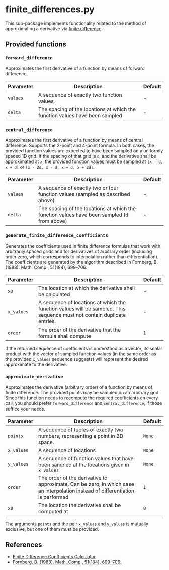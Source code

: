# finite\_differences.py

This sub-package implements functionality related to the method of approximating a derivative via
[finite difference](https://en.wikipedia.org/wiki/Finite_difference).


## Provided functions

### `forward_difference`

Approximates the first derivative of a function by means of forward difference.

| **Parameter** | **Description** | **Default** |
| ------------- | --------------- | ----------- |
| `values` | A sequence of exactly two function values | - |
| `delta`  | The spacing of the locations at which the function values have been sampled | - |

### `central_difference`

Approximates the first derivative of a function by means of central difference. Supports the 2-point and 4-point formula. In both cases, the provided
function values are expected to have been sampled on a uniformly spaced 1D grid. If the spacing of that grid is `d`, and the derivative shall be
approximated at `x`, the provided function values must be sampled at `[x - d, x + d]` or `[x - 2d, x - d, x + d, x + 2d]`.

| **Parameter** | **Description** | **Default** |
| ------------- | --------------- | ----------- |
| `values` | A sequence of exactly two or four function values (sampled as described above) | - |
| `delta`  | The spacing of the locations at which the function values have been sampled (`d` from above) | - |

### `generate_finite_difference_coefficients`

Generates the coefficients used in finite difference formulas that work with arbitrarily spaced grids and for derivatives of arbitrary order
(including order zero, which corresponds to interpolation rather than differentiation).
The coefficients are generated by the algorithm described in Fornberg, B. (1988). Math. Comp., 51(184), 699–706.

| **Parameter** | **Description** | **Default** |
| ------------- | --------------- | ----------- |
| `x0` | The location at which the derivative shall be calculated | - |
| `x_values` | A sequence of locations at which the function values will be sampled. This sequence must not contain duplicate entries. | - |
| `order` | The order of the derivative that the formula shall compute | `1` |

If the returned sequence of coefficients is understood as a vector, its scalar product with the vector of sampled function values (in the same order
as the provided `x_values` sequence suggests) will represent the desired approximate to the derivative.

### `approximate_derivative`

Approximates the derivative (arbitrary order) of a function by means of finite difference. The provided points may be sampled on an arbitrary grid.
Since this function needs to recompute the required coefficients on every call, you should prefer `forward_difference` and `central_difference`, if
those suffice your needs. 

| **Parameter** | **Description** | **Default** |
| ------------- | --------------- | ----------- |
| `points` | A sequence of tuples of exactly two numbers, representing a point in 2D space. | `None` |
| `x_values` | A sequence of locations | `None` |
| `y_values` | A sequence of function values that have been sampled at the locations given in `x_values` | `None` |
| `order` | The order of the derivative to approximate. Can be zero, in which case an interpolation instead of differentiation is performed | `1` |
| `x0` | The location the derivative shall be computed at | `0` |

The arguments `points` and the pair `x_values` and `y_values` is mutually exclusive, but one of them must be provided.



## References
- [Finite Difference Coefficients Calculator](https://web.media.mit.edu/~crtaylor/calculator.html)
- [Fornberg, B. (1988). Math. Comp., 51(184), 699–706.](https://doi.org/10.2307/2008770)
